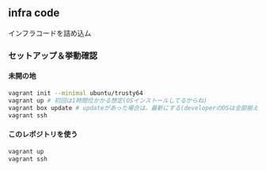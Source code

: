 infra code
---
インフラコードを詰め込ム

### セットアップ＆挙動確認

#### 未開の地

```.sh
vagrant init --minimal ubuntu/trusty64
vagrant up # 初回は1時間位かかる想定(OSインストールしてるからね)
vagrant box update # updateがあった場合は、最新にする(developerのOSは全部揃える)→1時間ぐらいかかったりする
vagrant ssh
```

#### このレポジトリを使う

```.sh
vagrant up
vagrant ssh
```
